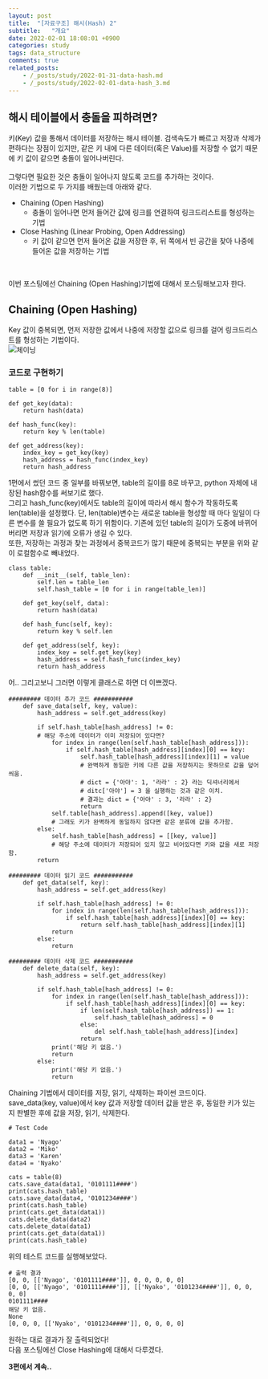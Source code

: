 ```yaml
---
layout: post
title:  "[자료구조] 해시(Hash) 2"
subtitle:   "개요"
date: 2022-02-01 18:08:01 +0900
categories: study
tags: data_structure
comments: true
related_posts:
    - /_posts/study/2022-01-31-data-hash.md
    - /_posts/study/2022-02-01-data-hash_3.md
---
```


## 해시 테이블에서 충돌을 피하려면?<br/>

키(Key) 값을 통해서 데이터를 저장하는 해시 테이블. 검색속도가 빠르고 저장과 삭제가 편하다는 장점이 있지만, 같은 키 내에 다른 데이터(혹은 Value)를 저장할 수 없기 때문에 키 값이 같으면 충돌이 일어나버린다.<br/>
<br/>
그렇다면 필요한 것은 충돌이 일어나지 않도록 코드를 추가하는 것이다.<br/>
이러한 기법으로 두 가지를 배웠는데 아래와 같다.<br/>

- Chaining (Open Hashing)
    + 충돌이 일어나면 먼저 들어간 값에 링크를 연결하여 링크드리스트를 형성하는 기법
- Close Hashing (Linear Probing, Open Addressing)
    + 키 값이 같으면 먼저 들어온 값을 저장한 후, 뒤 쪽에서 빈 공간을 찾아 나중에 들어온 값을 저장하는 기법
<br/>

이번 포스팅에선 Chaining (Open Hashing)기법에 대해서 포스팅해보고자 한다.<br/>

## Chaining (Open Hashing)<br/>

Key 값이 중복되면, 먼저 저장한 값에서 나중에 저장할 값으로 링크를 걸어 링크드리스트를 형성하는 기법이다.<br/>
![체이닝](https://github.com/wookikim95/wookikim95.github.io/blob/main/assets/img/study/algorithm/2022-02-01_hash_1.jpg?raw=true)
<br/>

### 코드로 구현하기<br/>

```
table = [0 for i in range(8)]

def get_key(data):
    return hash(data)

def hash_func(key):
    return key % len(table)

def get_address(key):
    index_key = get_key(key)
    hash_address = hash_func(index_key)
    return hash_address

```
1편에서 썼던 코드 중 일부를 바꿔보면, table의 길이를 8로 바꾸고, python 자체에 내장된 hash함수를 써보기로 했다.<br/>
그리고 hash_func(key)에서도 table의 길이에 따라서 해시 함수가 작동하도록 len(table)을 설정했다. 단, len(table)변수는 새로운 table을 형성할 때 마다 일일이 다른 변수를 쓸 필요가 없도록 하기 위함이다. 기존에 있던 table의 길이가 도중에 바뀌어버리면 저장과 읽기에 오류가 생길 수 있다.<br/>
또한, 저장하는 과정과 찾는 과정에서 중복코드가 많기 때문에 중복되는 부분을 위와 같이 로컬함수로 빼내었다.<br/>

```
class table:
    def __init__(self, table_len):
        self.len = table_len
        self.hash_table = [0 for i in range(table_len)]

    def get_key(self, data):
        return hash(data)

    def hash_func(self, key):
        return key % self.len
    
    def get_address(self, key):
        index_key = self.get_key(key)
        hash_address = self.hash_func(index_key)
        return hash_address
```

어.. 그리고보니 그러면 이렇게 클래스로 하면 더 이쁘겠다.<br/>

```
######### 데이터 추가 코드 ###########
    def save_data(self, key, value):
        hash_address = self.get_address(key)
        
        if self.hash_table[hash_address] != 0:
        # 해당 주소에 데이터가 이미 저장되어 있다면?
            for index in range(len(self.hash_table[hash_address])):
                if self.hash_table[hash_address][index][0] == key:
                    self.hash_table[hash_address][index][1] = value
                    # 완벽하게 동일한 키에 다른 값을 저장하지는 못하므로 값을 덮어 씌움.
                    # dict = {'아야': 1, '라라' : 2} 라는 딕셔너리에서
                    # ditc['아야'] = 3 을 실행하는 것과 같은 이치.
                    # 결과는 dict = {'아야' : 3, '라라' : 2}
                    return
            self.table[hash_address].append([key, value])
            # 그래도 키가 완벽하게 동일하지 않다면 같은 분류에 값을 추가함.
        else:
            self.hash_table[hash_address] = [[key, value]]
            # 해당 주소에 데이터가 저장되어 있지 않고 비어있다면 키와 값을 새로 저장함.
        return

######### 데이터 읽기 코드 ###########
    def get_data(self, key):
        hash_address = self.get_address(key)
        
        if self.hash_table[hash_address] != 0:
            for index in range(len(self.hash_table[hash_address])):
                if self.hash_table[hash_address][index][0] == key:
                    return self.hash_table[hash_address][index][1]
            return
        else:
            return

######### 데이터 삭제 코드 ###########
    def delete_data(self, key):
        hash_address = self.get_address(key)
        
        if self.hash_table[hash_address] != 0:
            for index in range(len(self.hash_table[hash_address])):
                if self.hash_table[hash_address][index][0] == key:
                    if len(self.hash_table[hash_address]) == 1:
                        self.hash_table[hash_address] = 0
                    else:
                        del self.hash_table[hash_address][index]
                    return
            print('해당 키 없음.')
            return
        else:
            print('해당 키 없음.')
            return

```
Chaining 기법에서 데이터를 저장, 읽기, 삭제하는 파이썬 코드이다.<br/>
save_data(key, value)에서 key 값과 저장할 데이터 값을 받은 후, 동일한 키가 있는지 판별한 후에 값을 저장, 읽기, 삭제한다.<br/>


```
# Test Code

data1 = 'Nyago'
data2 = 'Miko'
data3 = 'Karen'
data4 = 'Nyako'

cats = table(8)
cats.save_data(data1, '0101111####')
print(cats.hash_table)
cats.save_data(data4, '0101234####')
print(cats.hash_table)
print(cats.get_data(data1))
cats.delete_data(data2)
cats.delete_data(data1)
print(cats.get_data(data1))
print(cats.hash_table)
```
위의 테스트 코드를 실행해보았다.<br/>

```
# 출력 결과
[0, 0, [['Nyago', '0101111####']], 0, 0, 0, 0, 0]
[0, 0, [['Nyago', '0101111####']], [['Nyako', '0101234####']], 0, 0, 0, 0]
0101111####
해당 키 없음.
None
[0, 0, 0, [['Nyako', '0101234####']], 0, 0, 0, 0]
```
원하는 대로 결과가 잘 출력되었다!<br/>
다음 포스팅에선 Close Hashing에 대해서 다루겠다.<br/>

**3편에서 계속..**
